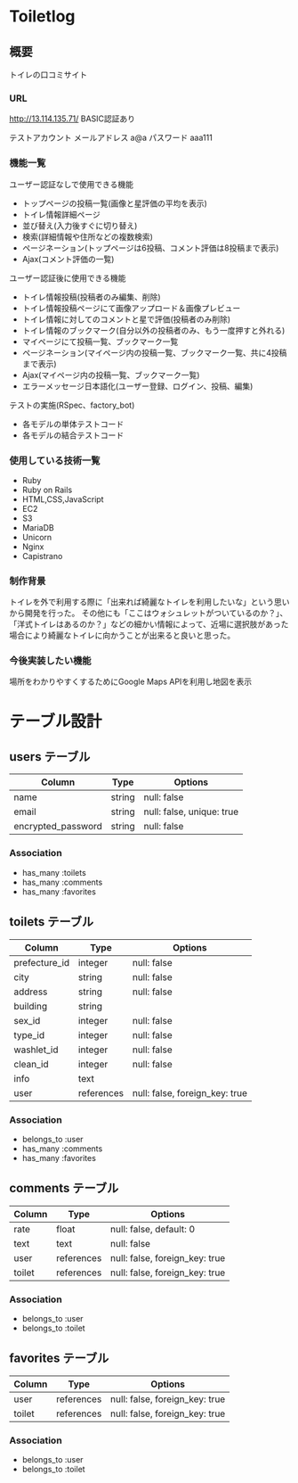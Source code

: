 # Toiletlog

## 概要
トイレの口コミサイト

### URL
http://13.114.135.71/
BASIC認証あり

テストアカウント
メールアドレス a@a
パスワード aaa111

### 機能一覧
ユーザー認証なしで使用できる機能
- トップページの投稿一覧(画像と星評価の平均を表示)
- トイレ情報詳細ページ
- 並び替え(入力後すぐに切り替え)
- 検索(詳細情報や住所などの複数検索)
- ページネーション(トップページは6投稿、コメント評価は8投稿まで表示)
- Ajax(コメント評価の一覧)

ユーザー認証後に使用できる機能
- トイレ情報投稿(投稿者のみ編集、削除)
- トイレ情報投稿ページにて画像アップロード＆画像プレビュー
- トイレ情報に対してのコメントと星で評価(投稿者のみ削除)
- トイレ情報のブックマーク(自分以外の投稿者のみ、もう一度押すと外れる)
- マイページにて投稿一覧、ブックマーク一覧
- ページネーション(マイページ内の投稿一覧、ブックマーク一覧、共に4投稿まで表示)
- Ajax(マイページ内の投稿一覧、ブックマーク一覧)
- エラーメッセージ日本語化(ユーザー登録、ログイン、投稿、編集)

テストの実施(RSpec、factory_bot)
- 各モデルの単体テストコード
- 各モデルの結合テストコード

### 使用している技術一覧
- Ruby
- Ruby on Rails
- HTML,CSS,JavaScript
- EC2
- S3
- MariaDB
- Unicorn
- Nginx
- Capistrano

### 制作背景
トイレを外で利用する際に「出来れば綺麗なトイレを利用したいな」という思いから開発を行った。
その他にも「ここはウォシュレットがついているのか？」、「洋式トイレはあるのか？」などの細かい情報によって、近場に選択肢があった場合により綺麗なトイレに向かうことが出来ると良いと思った。

### 今後実装したい機能
場所をわかりやすくするためにGoogle Maps APIを利用し地図を表示

# テーブル設計

## users テーブル

| Column             | Type    | Options                   |
| ------------------ | ------- | ------------------------- |
| name               | string  | null: false               |
| email              | string  | null: false, unique: true |
| encrypted_password | string  | null: false               |

### Association
- has_many :toilets
- has_many :comments
- has_many :favorites


## toilets テーブル

| Column        | Type       | Options                        |
| ------------- | ---------- | ------------------------------ |
| prefecture_id | integer    | null: false                    |
| city          | string     | null: false                    |
| address       | string     | null: false                    |
| building      | string     |                                |
| sex_id        | integer    | null: false                    |
| type_id       | integer    | null: false                    |
| washlet_id    | integer    | null: false                    |
| clean_id      | integer    | null: false                    |
| info          | text       |                                |
| user          | references | null: false, foreign_key: true |

### Association
- belongs_to :user
- has_many :comments
- has_many :favorites


## comments テーブル

| Column      | Type       | Options                        |
| ----------- | ---------- | ------------------------------ |
| rate        | float      | null: false, default: 0        |
| text        | text       | null: false                    |
| user        | references | null: false, foreign_key: true |
| toilet      | references | null: false, foreign_key: true |

### Association
- belongs_to :user
- belongs_to :toilet


## favorites テーブル

| Column      | Type       | Options                        |
| ----------- | ---------- | ------------------------------ |
| user        | references | null: false, foreign_key: true |
| toilet      | references | null: false, foreign_key: true |

### Association
- belongs_to :user
- belongs_to :toilet